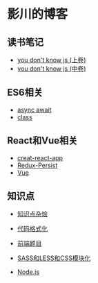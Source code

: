 # 影川的博客

## 读书笔记
- [you don't know js (上卷)](https://github.com/Lyingchuan/blog/blob/master/ReadingNote/You%20dont%20know%20JS(%E4%B8%8A).md)
- [you don't know js (中卷)](https://github.com/Lyingchuan/blog/blob/master/ReadingNote/You%20dont%20know%20JS(%E4%B8%AD).md)

## ES6相关
- [async await](https://github.com/Lyingchuan/blog/blob/master/ES6/async%20await.md)
- [class](https://github.com/Lyingchuan/blog/blob/master/ES6/ES6%20class.md)

## React和Vue相关
- [creat-react-app](https://github.com/Lyingchuan/blog/blob/master/Framework/creat-react-app.md)
- [Redux-Persist](https://github.com/Lyingchuan/blog/blob/master/Framework/Redux-Persist.md)
- [Vue](https://github.com/Lyingchuan/blog/blob/master/Framework/Vue.md)

## 知识点
- [知识点杂烩](https://github.com/Lyingchuan/blog/blob/master/js/%E7%9F%A5%E8%AF%86%E7%82%B9%E6%9D%82%E7%83%A9.md)

- [代码格式化](https://github.com/Lyingchuan/blog/blob/master/js/%E4%BB%A3%E7%A0%81%E6%A0%BC%E5%BC%8F%E5%8C%96.md)

- [前端题目](https://github.com/Lyingchuan/blog/blob/master/js/%E5%89%8D%E7%AB%AF%E9%A2%98%E7%9B%AE.md)

- [SASS和LESS和CSS模块化](https://github.com/Lyingchuan/blog/blob/master/js/SASS%E5%92%8CLESS%E5%92%8CCSS%E6%A8%A1%E5%9D%97%E5%8C%96.md)

- [Node.js](https://github.com/Lyingchuan/blog/blob/master/js/Node.js.md)